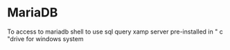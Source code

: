# MariaDB
To access to mariadb shell to use sql query  xamp server pre-installed in " c "drive 
for windows system 
